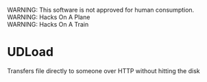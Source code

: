 WARNING: This software is not approved for human consumption.  
WARNING: Hacks On A Plane  
WARNING: Hacks On A Train  

UDLoad
======

Transfers file directly to someone over HTTP without hitting the disk
